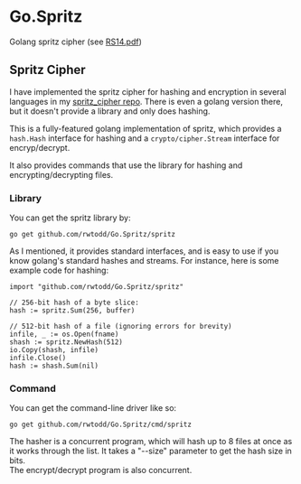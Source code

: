 # Go.Spritz
Golang spritz cipher (see [RS14.pdf][2])

## Spritz Cipher
I have implemented the spritz cipher for hashing and encryption in several 
languages in my [spritz\_cipher repo][1].  There is even a golang version
there, but it doesn't provide a library and only does hashing.

This is a fully-featured golang implementation of spritz, which
provides a `hash.Hash` interface for hashing and a `crypto/cipher.Stream`
interface for encryp/decrypt.  

It also provides commands that use the library for hashing and 
encrypting/decrypting files.

### Library
You can get the spritz library by:

    go get github.com/rwtodd/Go.Spritz/spritz

As I mentioned, it provides standard interfaces, and is
easy to use if you know golang's standard hashes and streams.  For instance,
here is some example code for hashing:

    import "github.com/rwtodd/Go.Spritz/spritz"

    // 256-bit hash of a byte slice:
    hash := spritz.Sum(256, buffer)
    
    // 512-bit hash of a file (ignoring errors for brevity)
    infile, _ := os.Open(fname)
    shash := spritz.NewHash(512)
    io.Copy(shash, infile)
    infile.Close()
    hash := shash.Sum(nil)

### Command

You can get the command-line driver like so:

    go get github.com/rwtodd/Go.Spritz/cmd/spritz

The hasher is a concurrent program, which will hash up to 8 files at once as it works
through the list.  It takes a "--size" parameter to get the hash size in bits.  
The encrypt/decrypt program is also concurrent. 

[1]: https://github.com/rwtodd/spritz_cipher
[2]: http://people.csail.mit.edu/rivest/pubs/RS14.pdf
